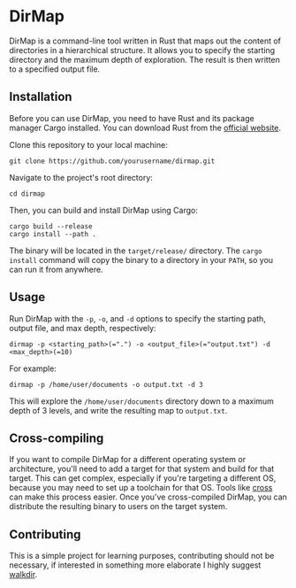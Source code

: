 # DirMap

DirMap is a command-line tool written in Rust that maps out the content of directories in a hierarchical structure. It allows you to specify the starting directory and the maximum depth of exploration. The result is then written to a specified output file.

## Installation

Before you can use DirMap, you need to have Rust and its package manager Cargo installed. You can download Rust from the [official website](https://www.rust-lang.org/).

Clone this repository to your local machine:

```
git clone https://github.com/yourusername/dirmap.git
```

Navigate to the project's root directory:

```
cd dirmap
```

Then, you can build and install DirMap using Cargo:

```
cargo build --release
cargo install --path .
```


The binary will be located in the `target/release/` directory. The `cargo install` command will copy the binary to a directory in your `PATH`, so you can run it from anywhere.

## Usage

Run DirMap with the `-p`, `-o`, and `-d` options to specify the starting path, output file, and max depth, respectively:

```
dirmap -p <starting_path>(=".") -o <output_file>(="output.txt") -d <max_depth>(=10)
```


For example:

```
dirmap -p /home/user/documents -o output.txt -d 3
```


This will explore the `/home/user/documents` directory down to a maximum depth of 3 levels, and write the resulting map to `output.txt`.

## Cross-compiling

If you want to compile DirMap for a different operating system or architecture, you'll need to add a target for that system and build for that target. This can get complex, especially if you're targeting a different OS, because you may need to set up a toolchain for that OS. Tools like [cross](https://github.com/rust-embedded/cross) can make this process easier. Once you've cross-compiled DirMap, you can distribute the resulting binary to users on the target system.

## Contributing

This is a simple project for learning purposes, contributing should not be necessary, if interested in something more elaborate I highly suggest [walkdir](https://docs.rs/walkdir/latest/walkdir/).
